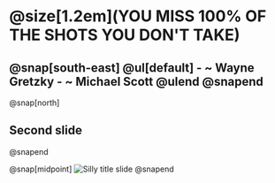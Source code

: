 # @size[1.2em](YOU MISS 100% OF THE SHOTS YOU DON'T TAKE)
@snap[south-east]
    @ul[default]
    - ~ Wayne Gretzky
      - ~ Michael Scott
    @ulend
@snapend
---
@snap[north]
## Second slide
@snapend

@snap[midpoint]
![Silly title slide](https://via.placeholder.com/800x600)
@snapend
